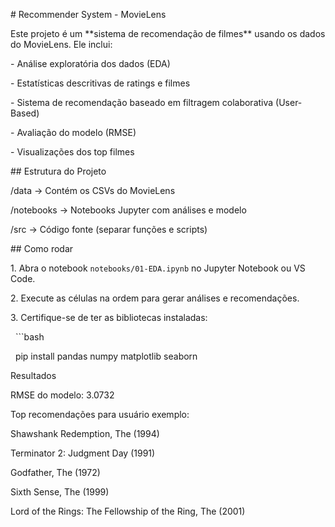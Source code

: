 \# Recommender System - MovieLens



Este projeto é um \*\*sistema de recomendação de filmes\*\* usando os dados do MovieLens. Ele inclui:



\- Análise exploratória dos dados (EDA)

\- Estatísticas descritivas de ratings e filmes

\- Sistema de recomendação baseado em filtragem colaborativa (User-Based)

\- Avaliação do modelo (RMSE)

\- Visualizações dos top filmes



\## Estrutura do Projeto



/data -> Contém os CSVs do MovieLens

/notebooks -> Notebooks Jupyter com análises e modelo

/src -> Código fonte (separar funções e scripts)





\## Como rodar



1\. Abra o notebook `notebooks/01-EDA.ipynb` no Jupyter Notebook ou VS Code.

2\. Execute as células na ordem para gerar análises e recomendações.

3\. Certifique-se de ter as bibliotecas instaladas:

&nbsp;  ```bash

&nbsp;  pip install pandas numpy matplotlib seaborn



Resultados



RMSE do modelo: 3.0732



Top recomendações para usuário exemplo:



Shawshank Redemption, The (1994)



Terminator 2: Judgment Day (1991)



Godfather, The (1972)



Sixth Sense, The (1999)



Lord of the Rings: The Fellowship of the Ring, The (2001)

